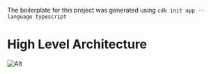 The boilerplate for this project was generated using `cdk init app --language typescript`

# High Level Architecture 

![Alt ](/ArchitectureDiagram.png?raw=true)